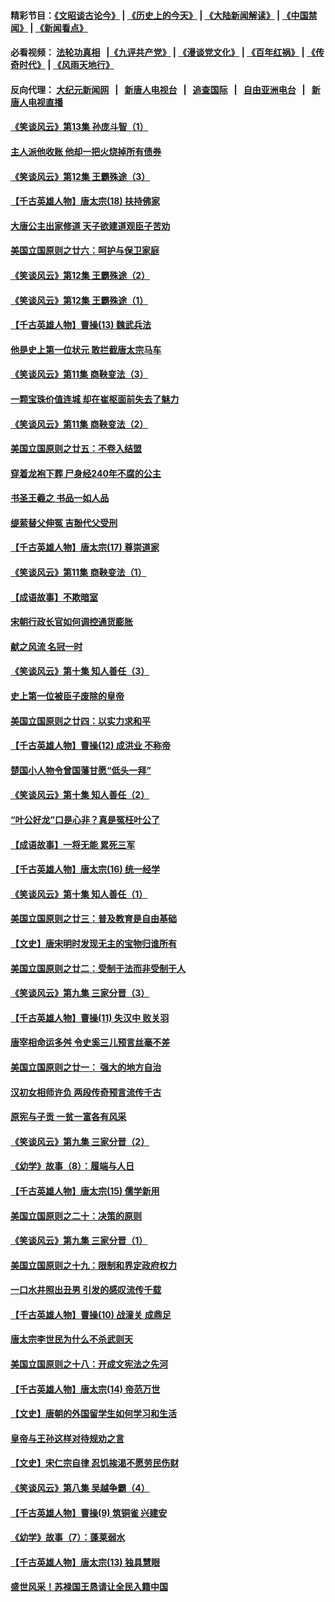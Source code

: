 #### 精彩节目：[《文昭谈古论今》](http://155.138.205.71/wenzhao) | [《历史上的今天》](http://155.138.205.71/today-in-history) | [《大陆新闻解读》](http://155.138.205.71/ntdtv-comedy) | [《中国禁闻》](http://155.138.205.71/ntdtv-news) | [《新闻看点》](http://155.138.205.71/news-insight) 

 #### 必看视频： [法轮功真相](http://155.138.205.71:10000/videos/truth.html) &nbsp;&nbsp;|[《九评共产党》](http://155.138.205.71:10000/videos/jiuping) | [《漫谈党文化》](http://155.138.205.71:10000/videos/mtdwh) | [《百年红祸》](http://155.138.205.71:10000/videos/bnhh) | [《传奇时代》](http://155.138.205.71:10000/videos/legend) | [《风雨天地行》](http://155.138.205.71:10000/videos/fytdx) 

 #### 反向代理： [大纪元新闻网](http://155.138.205.71:10080/) &nbsp;&nbsp;|&nbsp;&nbsp; [新唐人电视台](http://155.138.205.71:8000/) &nbsp;&nbsp;|&nbsp;&nbsp; [追查国际](http://155.138.205.71:10010/) &nbsp;&nbsp;|&nbsp;&nbsp; [自由亚洲电台](http://155.138.205.71:9800/) &nbsp;&nbsp;|&nbsp;&nbsp; [新唐人电视直播](http://155.138.205.71/) 

#### [《笑谈风云》第13集 孙庞斗智（1）](../pages/nsc975/n11070158.md?t=02260549) 

#### [主人派他收账 他却一把火烧掉所有债券](../pages/nsc975/n11070431.md?t=02260549) 

#### [《笑谈风云》第12集 王霸殊途（3）](../pages/nsc975/n11058708.md?t=02260549) 

#### [【千古英雄人物】唐太宗(18) 扶持佛家](../pages/nsc975/n8046271.md?t=02260549) 

#### [大唐公主出家修道 天子欲建道观臣子苦劝](../pages/nsc975/n11053988.md?t=02260549) 

#### [美国立国原则之廿六：呵护与保卫家庭](../pages/nsc975/n11056028.md?t=02260549) 

#### [《笑谈风云》第12集 王霸殊途（2）](../pages/nsc975/n11058661.md?t=02260549) 

#### [《笑谈风云》第12集 王霸殊途（1）](../pages/nsc975/n11058612.md?t=02260549) 

#### [【千古英雄人物】曹操(13) 魏武兵法](../pages/nsc975/n7783342.md?t=02260549) 

#### [他是史上第一位状元 敢拦截唐太宗马车](../pages/nsc975/n11064238.md?t=02260549) 

#### [《笑谈风云》第11集 商鞅变法（3）](../pages/nsc975/n11051540.md?t=02260549) 

#### [一颗宝珠价值连城 却在崔枢面前失去了魅力](../pages/nsc975/n11049666.md?t=02260549) 

#### [《笑谈风云》第11集 商鞅变法（2）](../pages/nsc975/n11051527.md?t=02260549) 

#### [美国立国原则之廿五：不卷入结盟](../pages/nsc975/n11049916.md?t=02260549) 

#### [穿着龙袍下葬 尸身经240年不腐的公主](../pages/nsc975/n11058573.md?t=02260549) 

#### [书圣王羲之 书品一如人品](../pages/nsc975/n10961724.md?t=02260549) 

#### [缇萦替父伸冤 吉翂代父受刑](../pages/nsc975/n3780463.md?t=02260549) 

#### [【千古英雄人物】唐太宗(17) 尊崇道家](../pages/nsc975/n8046261.md?t=02260549) 

#### [《笑谈风云》第11集 商鞅变法（1）](../pages/nsc975/n11051459.md?t=02260549) 

#### [【成语故事】不欺暗室](../pages/nsc975/n11056002.md?t=02260549) 

#### [宋朝行政长官如何调控通货膨胀](../pages/nsc975/n11055933.md?t=02260549) 

#### [献之风流 名冠一时](../pages/nsc975/n11011196.md?t=02260549) 

#### [《笑谈风云》第十集 知人善任（3）](../pages/nsc975/n11044990.md?t=02260549) 

#### [史上第一位被臣子废除的皇帝](../pages/nsc975/n11053637.md?t=02260549) 

#### [美国立国原则之廿四：以实力求和平](../pages/nsc975/n11046955.md?t=02260549) 

#### [【千古英雄人物】曹操(12) 成洪业 不称帝](../pages/nsc975/n7783338.md?t=02260549) 

#### [楚国小人物令曾国藩甘愿“低头一拜”](../pages/nsc975/n11013087.md?t=02260549) 

#### [《笑谈风云》第十集 知人善任（2）](../pages/nsc975/n11044937.md?t=02260549) 

#### [“叶公好龙”口是心非？真是冤枉叶公了](../pages/nsc975/n11008777.md?t=02260549) 

#### [【成语故事】一将无能 累死三军](../pages/nsc975/n11046538.md?t=02260549) 

#### [【千古英雄人物】唐太宗(16) 统一经学](../pages/nsc975/n8046259.md?t=02260549) 

#### [《笑谈风云》第十集 知人善任（1）](../pages/nsc975/n11032532.md?t=02260549) 

#### [美国立国原则之廿三：普及教育是自由基础](../pages/nsc975/n11044655.md?t=02260549) 

#### [【文史】唐宋明时发现无主的宝物归谁所有](../pages/nsc975/n11036075.md?t=02260549) 

#### [美国立国原则之廿二：受制于法而非受制于人](../pages/nsc975/n11038266.md?t=02260549) 

#### [《笑谈风云》第九集 三家分晋（3）](../pages/nsc975/n11028646.md?t=02260549) 

#### [【千古英雄人物】曹操(11) 失汉中 败关羽](../pages/nsc975/n7783328.md?t=02260549) 

#### [唐宰相命运多舛 令史奚三儿预言丝毫不差](../pages/nsc975/n334750.md?t=02260549) 

#### [美国立国原则之廿一： 强大的地方自治](../pages/nsc975/n11036069.md?t=02260549) 

#### [汉初女相师许负 两段传奇预言流传千古](../pages/nsc975/n11035453.md?t=02260549) 

#### [原宪与子贡 一贫一富各有风采](../pages/nsc975/n11013094.md?t=02260549) 

#### [《笑谈风云》第九集 三家分晋（2）](../pages/nsc975/n11028610.md?t=02260549) 

#### [《幼学》故事（8）：履端与人日](../pages/nsc975/n10990550.md?t=02260549) 

#### [【千古英雄人物】唐太宗(15) 儒学新用](../pages/nsc975/n8046225.md?t=02260549) 

#### [美国立国原则之二十：决策的原则](../pages/nsc975/n11034691.md?t=02260549) 

#### [《笑谈风云》第九集 三家分晋（1）](../pages/nsc975/n11028591.md?t=02260549) 

#### [美国立国原则之十九：限制和界定政府权力](../pages/nsc975/n11023895.md?t=02260549) 

#### [一口水井照出丑男 引发的感叹流传千载](../pages/nsc975/n11004598.md?t=02260549) 

#### [【千古英雄人物】曹操(10) 战潼关 成鼎足](../pages/nsc975/n7779963.md?t=02260549) 

#### [唐太宗李世民为什么不杀武则天](../pages/nsc975/n11034040.md?t=02260549) 

#### [美国立国原则之十八：开成文宪法之先河](../pages/nsc975/n11008526.md?t=02260549) 

#### [【千古英雄人物】唐太宗(14) 帝范万世](../pages/nsc975/n8034234.md?t=02260549) 

#### [【文史】唐朝的外国留学生如何学习和生活](../pages/nsc975/n11010825.md?t=02260549) 

#### [皇帝与王孙这样对待规劝之言](../pages/nsc975/n10994666.md?t=02260549) 

#### [【文史】宋仁宗自律 忍饥挨渴不愿劳民伤财](../pages/nsc975/n10997349.md?t=02260549) 

#### [《笑谈风云》第八集 吴越争霸（4）](../pages/nsc975/n11010924.md?t=02260549) 

#### [【千古英雄人物】曹操(9) 筑铜雀 兴建安](../pages/nsc975/n7662497.md?t=02260549) 

#### [《幼学》故事（7）：蓬莱弱水](../pages/nsc975/n10990547.md?t=02260549) 

#### [【千古英雄人物】唐太宗(13) 独具慧眼](../pages/nsc975/n8034179.md?t=02260549) 

#### [盛世风采！苏禄国王恳请让全民入籍中国](../pages/nsc975/n10992284.md?t=02260549) 

